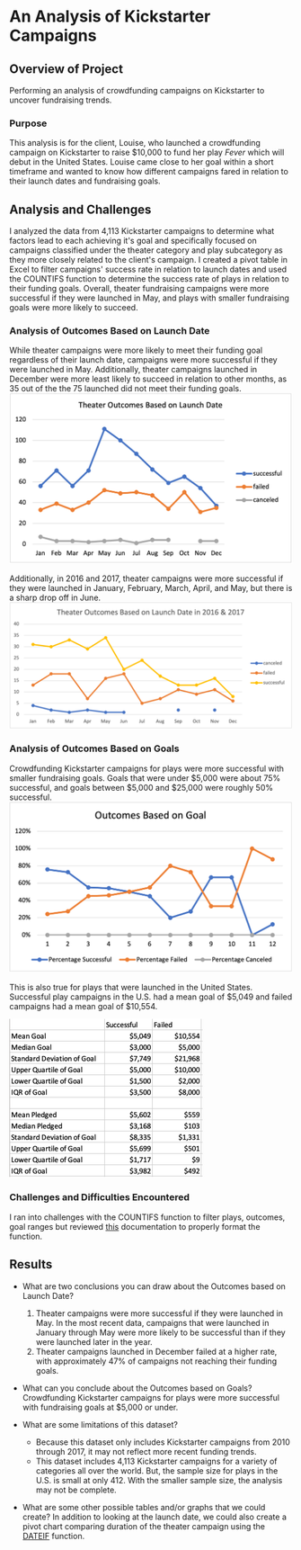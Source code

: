 # An Analysis of Kickstarter Campaigns

## Overview of Project
Performing an analysis of crowdfunding campaigns on Kickstarter to uncover fundraising trends. 

### Purpose
This analysis is for the client, Louise, who launched a crowdfunding campaign on Kickstarter to raise $10,000 to fund her play *Fever* which will debut in the United States. Louise came close to her goal within a short timeframe and wanted to know how different campaigns fared in relation to their launch dates and fundraising goals.

## Analysis and Challenges
I analyzed the data from 4,113 Kickstarter campaigns to determine what factors lead to each achieving it's goal and specifically focused on campaigns classified under the theater category and play subcategory as they more closely related to the client's campaign. I created a pivot table in Excel to filter campaigns' success rate in relation to launch dates and used the COUNTIFS function to determine the success rate of plays in relation to their funding goals. Overall, theater fundraising campaigns were more successful if they were launched in May, and plays with smaller fundraising goals were more likely to succeed. 

### Analysis of Outcomes Based on Launch Date
While theater campaigns were more likely to meet their funding goal regardless of their launch date, campaigns were more successful if they were launched in May. Additionally, theater campaigns launched in December were more least likely to succeed in relation to other months, as 35 out of the the 75 launched did not meet their funding goals.
![Theater Outcomes vs. Launch Date](/Theater_Outcomes_vs_Launch.png)

Additionally, in 2016 and 2017, theater campaigns were more successful if they were launched in January, February, March, April, and May, but there is a sharp drop off in June. 
![Theater Outcomes vs. Launch Date in 2016 & 2017](/Theater_Outcomes_vs_Launch_2016_2017.png)

### Analysis of Outcomes Based on Goals
Crowdfunding Kickstarter campaigns for plays were more successful with smaller fundraising goals. Goals that were under $5,000 were about 75% successful, and goals between $5,000 and $25,000 were roughly 50% successful. 
![Outcomes Based on Goal](/Outcomes_vs_Goals.png)

This is also true for plays that were launched in the United States. Successful play campaigns in the U.S. had a mean goal of $5,049 and failed campaigns had a mean goal of $10,554.

![Descriptive Statistics of Campaigns for Plays in the U.S.](/Descriptive_Statistics_US_Plays.png)

### Challenges and Difficulties Encountered
I ran into challenges with the COUNTIFS function to filter plays, outcomes, goal ranges but reviewed [this](https://support.microsoft.com/en-us/office/countifs-function-dda3dc6e-f74e-4aee-88bc-aa8c2a866842) documentation to properly format the function.

## Results

- What are two conclusions you can draw about the Outcomes based on Launch Date?
    1. Theater campaigns were more successful if they were launched in May. In the most recent data, campaigns that were launched in January through May were more likely to be successful than if they were launched later in the year.
    2. Theater campaigns launched in December failed at a higher rate, with approximately 47% of campaigns not reaching their funding goals.

- What can you conclude about the Outcomes based on Goals? 
Crowdfunding Kickstarter campaigns for plays were more successful with fundraising goals at $5,000 or under. 

- What are some limitations of this dataset?
    - Because this dataset only includes Kickstarter campaigns from 2010 through 2017, it may not reflect more recent funding trends.
    - This dataset includes 4,113 Kickstarter campaigns for a variety of categories all over the world. But, the sample size for plays in the U.S. is small at only 412. With the smaller sample size, the analysis may not be complete.

- What are some other possible tables and/or graphs that we could create?
In addition to looking at the launch date, we could also create a pivot chart comparing duration of the theater campaign using the [DATEIF](https://support.microsoft.com/en-us/office/calculate-the-difference-between-two-dates-8235e7c9-b430-44ca-9425-46100a162f38) function. 
